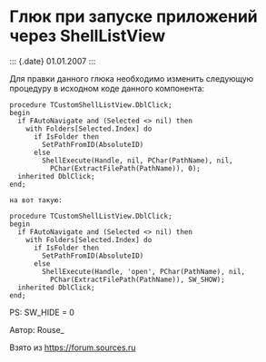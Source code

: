 Глюк при запуске приложений через ShellListView
===============================================

::: {.date}
01.01.2007
:::

Для правки данного глюка необходимо изменить следующую процедуру в
исходном коде данного компонента:


    procedure TCustomShellListView.DblClick;
    begin
      if FAutoNavigate and (Selected <> nil) then
        with Folders[Selected.Index] do
          if IsFolder then
            SetPathFromID(AbsoluteID)
          else
            ShellExecute(Handle, nil, PChar(PathName), nil,
              PChar(ExtractFilePath(PathName)), 0);  
      inherited DblClick;
    end;
     
    на вот такую:
     
    procedure TCustomShellListView.DblClick;
    begin
      if FAutoNavigate and (Selected <> nil) then
        with Folders[Selected.Index] do
          if IsFolder then
            SetPathFromID(AbsoluteID)
          else
            ShellExecute(Handle, 'open', PChar(PathName), nil,
              PChar(ExtractFilePath(PathName)), SW_SHOW);
      inherited DblClick;
    end;

PS: SW\_HIDE = 0

Автор: Rouse\_

Взято из <https://forum.sources.ru>
